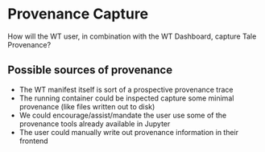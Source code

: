 # Provenance Capture

How will the WT user, in combination with the WT Dashboard, capture Tale Provenance?

## Possible sources of provenance

- The WT manifest itself is sort of a prospective provenance trace
- The running container could be inspected capture some minimal provenance (like files written out to disk)
- We could encourage/assist/mandate the user use some of the provenance tools already available in Jupyter
- The user could manually write out provenance information in their frontend
